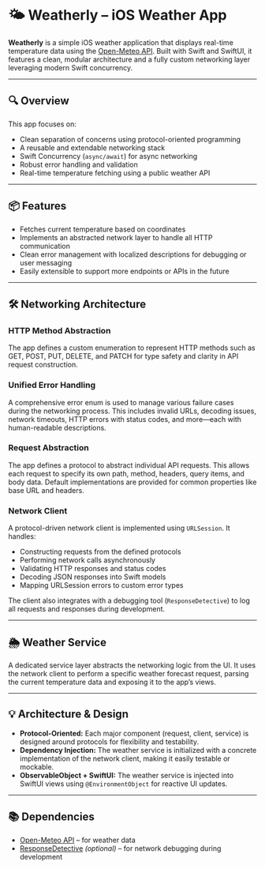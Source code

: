 # 🌤️ Weatherly – iOS Weather App

**Weatherly** is a simple iOS weather application that displays real-time temperature data using the [Open-Meteo API](https://open-meteo.com/). Built with Swift and SwiftUI, it features a clean, modular architecture and a fully custom networking layer leveraging modern Swift concurrency.

---

## 🔍 Overview

This app focuses on:

- Clean separation of concerns using protocol-oriented programming
- A reusable and extendable networking stack
- Swift Concurrency (`async/await`) for async networking
- Robust error handling and validation
- Real-time temperature fetching using a public weather API

---

## 📦 Features

- Fetches current temperature based on coordinates
- Implements an abstracted network layer to handle all HTTP communication
- Clean error management with localized descriptions for debugging or user messaging
- Easily extensible to support more endpoints or APIs in the future

---

## 🛠️ Networking Architecture

### HTTP Method Abstraction

The app defines a custom enumeration to represent HTTP methods such as GET, POST, PUT, DELETE, and PATCH for type safety and clarity in API request construction.

### Unified Error Handling

A comprehensive error enum is used to manage various failure cases during the networking process. This includes invalid URLs, decoding issues, network timeouts, HTTP errors with status codes, and more—each with human-readable descriptions.

### Request Abstraction

The app defines a protocol to abstract individual API requests. This allows each request to specify its own path, method, headers, query items, and body data. Default implementations are provided for common properties like base URL and headers.

### Network Client

A protocol-driven network client is implemented using `URLSession`. It handles:

- Constructing requests from the defined protocols
- Performing network calls asynchronously
- Validating HTTP responses and status codes
- Decoding JSON responses into Swift models
- Mapping URLSession errors to custom error types

The client also integrates with a debugging tool (`ResponseDetective`) to log all requests and responses during development.

---

## 🌦️ Weather Service

A dedicated service layer abstracts the networking logic from the UI. It uses the network client to perform a specific weather forecast request, parsing the current temperature data and exposing it to the app’s views.

---

## 💡 Architecture & Design

- **Protocol-Oriented:** Each major component (request, client, service) is designed around protocols for flexibility and testability.
- **Dependency Injection:** The weather service is initialized with a concrete implementation of the network client, making it easily testable or mockable.
- **ObservableObject + SwiftUI:** The weather service is injected into SwiftUI views using `@EnvironmentObject` for reactive UI updates.

---

## 📚 Dependencies

- [Open-Meteo API](https://open-meteo.com/) – for weather data
- [ResponseDetective](https://github.com/netguru/ResponseDetective) *(optional)* – for network debugging during development
